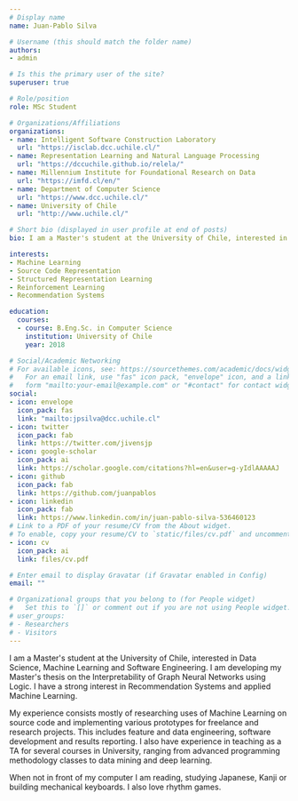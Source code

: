 ```yaml
---
# Display name
name: Juan-Pablo Silva

# Username (this should match the folder name)
authors:
- admin

# Is this the primary user of the site?
superuser: true

# Role/position
role: MSc Student

# Organizations/Affiliations
organizations:
- name: Intelligent Software Construction Laboratory
  url: "https://isclab.dcc.uchile.cl/"
- name: Representation Learning and Natural Language Processing
  url: "https://dccuchile.github.io/relela/"
- name: Millennium Institute for Foundational Research on Data
  url: "https://imfd.cl/en/"
- name: Department of Computer Science
  url: "https://www.dcc.uchile.cl/"
- name: University of Chile
  url: "http://www.uchile.cl/"

# Short bio (displayed in user profile at end of posts)
bio: I am a Master's student at the University of Chile, interested in Data Science and Machine Learning. When not in front of my computer I am reading, studying Japanese or building mechanical keyboards.

interests:
- Machine Learning
- Source Code Representation
- Structured Representation Learning
- Reinforcement Learning
- Recommendation Systems

education:
  courses:
  - course: B.Eng.Sc. in Computer Science
    institution: University of Chile
    year: 2018

# Social/Academic Networking
# For available icons, see: https://sourcethemes.com/academic/docs/widgets/#icons
#   For an email link, use "fas" icon pack, "envelope" icon, and a link in the
#   form "mailto:your-email@example.com" or "#contact" for contact widget.
social:
- icon: envelope
  icon_pack: fas
  link: "mailto:jpsilva@dcc.uchile.cl"
- icon: twitter
  icon_pack: fab
  link: https://twitter.com/jivensjp
- icon: google-scholar
  icon_pack: ai
  link: https://scholar.google.com/citations?hl=en&user=g-yIdlAAAAAJ
- icon: github
  icon_pack: fab
  link: https://github.com/juanpablos
- icon: linkedin
  icon_pack: fab
  link: https://www.linkedin.com/in/juan-pablo-silva-536460123
# Link to a PDF of your resume/CV from the About widget.
# To enable, copy your resume/CV to `static/files/cv.pdf` and uncomment the lines below.
- icon: cv
  icon_pack: ai
  link: files/cv.pdf

# Enter email to display Gravatar (if Gravatar enabled in Config)
email: ""

# Organizational groups that you belong to (for People widget)
#   Set this to `[]` or comment out if you are not using People widget.
# user_groups:
# - Researchers
# - Visitors
---
```


I am a Master's student at the University of Chile, interested in Data Science, Machine Learning and Software Engineering. I am developing my Master's thesis on the Interpretability of Graph Neural Networks using Logic. I have a strong interest in Recommendation Systems and applied Machine Learning.

My experience consists mostly of researching uses of Machine Learning on source code and implementing various prototypes for freelance and research projects. This includes feature and data engineering, software development and results reporting.
I also have experience in teaching as a TA for several courses in University, ranging from advanced programming methodology classes to data mining and deep learning.

When not in front of my computer I am reading, studying Japanese, Kanji or building mechanical keyboards. I also love rhythm games.

